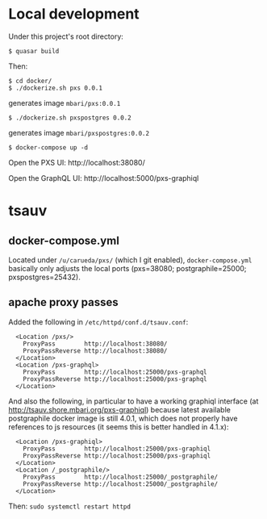 # Local development

Under this project's root directory:

```
$ quasar build
```

Then:

```
$ cd docker/
$ ./dockerize.sh pxs 0.0.1
```
generates image `mbari/pxs:0.0.1`

```
$ ./dockerize.sh pxspostgres 0.0.2
```
generates image `mbari/pxspostgres:0.0.2`


```
$ docker-compose up -d
```

Open the PXS UI: http://localhost:38080/

Open the GraphQL UI: http://localhost:5000/pxs-graphiql

# tsauv

## docker-compose.yml

Located under `/u/carueda/pxs/` (which I git enabled),
`docker-compose.yml` basically only adjusts the local ports
(pxs=38080; postgraphile=25000; pxspostgres=25432).

## apache proxy passes

Added the following in `/etc/httpd/conf.d/tsauv.conf`:

```
  <Location /pxs/>
    ProxyPass        http://localhost:38080/
    ProxyPassReverse http://localhost:38080/
  </Location>
  <Location /pxs-graphql>
    ProxyPass        http://localhost:25000/pxs-graphql
    ProxyPassReverse http://localhost:25000/pxs-graphql
  </Location>
```

And also the following, in particular to have a working
graphiql interface (at http://tsauv.shore.mbari.org/pxs-graphiql)
because latest available postgraphile docker image is still 4.0.1,
which does not properly have references to js resources
(it seems this is better handled in 4.1.x):

```
  <Location /pxs-graphiql>
    ProxyPass        http://localhost:25000/pxs-graphiql
    ProxyPassReverse http://localhost:25000/pxs-graphiql
  </Location>
  <Location /_postgraphile/>
    ProxyPass        http://localhost:25000/_postgraphile/
    ProxyPassReverse http://localhost:25000/_postgraphile/
  </Location>
```

Then: `sudo systemctl restart httpd`
